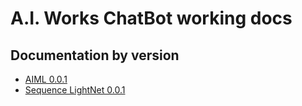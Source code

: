 # A.I. Works ChatBot working docs

## Documentation by version

* [AIML 0.0.1](docs/0.0.1/sk.md)
* [Sequence LightNet 0.0.1](docs/sequence-lightnet-0.0.1/sk.md)